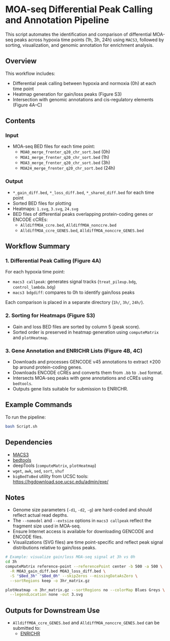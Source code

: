 # MOA-seq Differential Peak Calling and Annotation Pipeline

This script automates the identification and comparison of differential MOA-seq peaks across hypoxia time points (1h, 3h, 24h) using `MACS3`, followed by sorting, visualization, and genomic annotation for enrichment analysis.

## Overview

This workflow includes:

- Differential peak calling between hypoxia and normoxia (0h) at each time point
- Heatmap generation for gain/loss peaks (Figure S3)
- Intersection with genomic annotations and cis-regulatory elements (Figure 4A–C)

## Contents

### Input
- MOA-seq BED files for each time point:
  - `MOA0_merge_frenter_q20_chr_sort.bed` (0h)
  - `MOA1_merge_frenter_q20_chr_sort.bed` (1h)
  - `MOA3_merge_frenter_q20_chr_sort.bed` (3h)
  - `MOA24_merge_frenter_q20_chr_sort.bed` (24h)

### Output
- `*_gain_diff.bed`, `*_loss_diff.bed`, `*_shared_diff.bed` for each time point
- Sorted BED files for plotting
- Heatmaps: `1.svg`, `3.svg`, `24.svg`
- BED files of differential peaks overlapping protein-coding genes or ENCODE cCREs:
  - `AlldiffMOA_ccre.bed`, `AlldiffMOA_nonccre.bed`
  - `AlldiffMOA_ccre_GENES.bed`, `AlldiffMOA_nonccre_GENES.bed`

## Workflow Summary

### 1. Differential Peak Calling (Figure 4A)

For each hypoxia time point:
- `macs3 callpeak`: generates signal tracks (`treat_pileup.bdg`, `control_lambda.bdg`)
- `macs3 bdgdiff`: compares to 0h to identify gain/loss peaks

Each comparison is placed in a separate directory (`1h/`, `3h/`, `24h/`).

### 2. Sorting for Heatmaps (Figure S3)

- Gain and loss BED files are sorted by column 5 (peak score).
- Sorted order is preserved in heatmap generation using `computeMatrix` and `plotHeatmap`.

### 3. Gene Annotation and ENRICHR Lists (Figure 4B, 4C)

- Downloads and processes GENCODE v45 annotations to extract ±200 bp around protein-coding genes.
- Downloads ENCODE cCREs and converts them from `.bb` to `.bed` format.
- Intersects MOA-seq peaks with gene annotations and cCREs using `bedtools`.
- Outputs gene lists suitable for submission to ENRICHR.

## Example Commands

To run the pipeline:

```bash
bash Script.sh
```

## Dependencies

- [MACS3](https://github.com/macs3-project/MACS)
- [bedtools](https://bedtools.readthedocs.io/)
- deepTools (`computeMatrix`, `plotHeatmap`)
- `wget`, `awk`, `sed`, `sort`, `shuf`
- `bigBedToBed` utility from UCSC tools: https://hgdownload.soe.ucsc.edu/admin/exe/

## Notes

- Genome size parameters (`-d1`, `-d2`, `-g`) are hard-coded and should reflect actual read depths.
- The `--nomodel` and `--extsize` options in `macs3 callpeak` reflect the fragment size used in MOA-seq.
- Ensure Internet access is available for downloading GENCODE and ENCODE files.
- Visualizations (SVG files) are time point-specific and reflect peak signal distributions relative to gain/loss peaks.

```bash
# Example: visualize gain/loss MOA-seq signal at 3h vs 0h
cd 3h
computeMatrix reference-point --referencePoint center -b 500 -a 500 \
  -R MOA3_gain_diff.bed MOA3_loss_diff.bed \
  -S "$Bed_3h" "$Bed_0h" --skipZeros --missingDataAsZero \
  --sortRegions keep -o 3hr_matrix.gz

plotHeatmap -m 3hr_matrix.gz --sortRegions no --colorMap Blues Greys \
  --legendLocation none -out 3.svg
```

## Outputs for Downstream Use

- `AlldiffMOA_ccre_GENES.bed` and `AlldiffMOA_nonccre_GENES.bed` can be submitted to:
  - [ENRICHR](https://maayanlab.cloud/Enrichr/)
